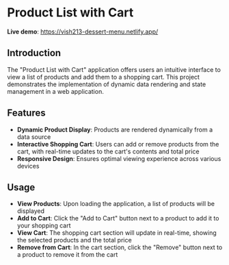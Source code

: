 # Product List with Cart

__Live demo__: https://vish213-dessert-menu.netlify.app/

## Introduction

The "Product List with Cart" application offers users an intuitive interface to view a list of products and add them to a shopping cart. This project demonstrates the implementation of dynamic data rendering and state management in a web application.

## Features

- __Dynamic Product Display__: Products are rendered dynamically from a data source
- __Interactive Shopping Cart__: Users can add or remove products from the cart, with real-time updates to the cart's contents and total price
- __Responsive Design__: Ensures optimal viewing experience across various devices

## Usage
- __View Products__: Upon loading the application, a list of products will be displayed
- __Add to Cart__: Click the "Add to Cart" button next to a product to add it to your shopping cart
- __View Cart__: The shopping cart section will update in real-time, showing the selected products and the total price
- __Remove from Cart__: In the cart section, click the "Remove" button next to a product to remove it from the cart